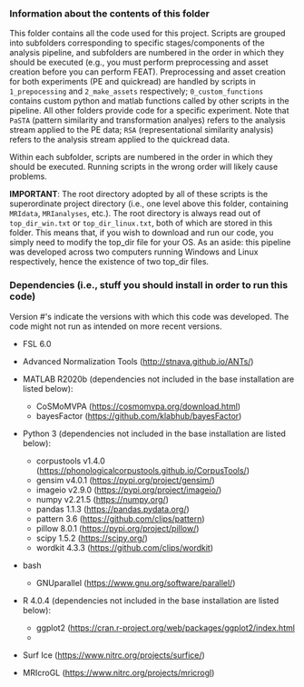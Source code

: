 ### Information about the contents of this folder
This folder contains all the code used for this project. Scripts are grouped into subfolders corresponding to specific stages/components of the analysis pipeline, and subfolders are numbered in the order in which they should be executed (e.g., you must perform preprocessing and asset creation before you can perform FEAT). Preprocessing and asset creation for both experiments (PE and quickread) are handled by scripts in `1_prepocessing` and `2_make_assets` respectively; `0_custom_functions` contains custom python and matlab functions called by other scripts in the pipeline. All other folders provide code for a specific experiment. Note that `PaSTA` (pattern similarity and transformation analyes) refers to the analysis stream applied to the PE data; `RSA` (representational similarity analysis) refers to the analysis stream applied to the quickread data.

Within each subfolder, scripts are numbered in the order in which they should be executed. Running scripts in the wrong order will likely cause problems.

**IMPORTANT**: The root directory adopted by all of these scripts is the superordinate project directory (i.e., one level above this folder, containing `MRIdata`, `MRIanalyses`, etc.). The root directory is always read out of `top_dir_win.txt` or `top_dir_linux.txt`, both of which are stored in this folder. This means that, if you wish to download and run our code, you simply need to modify the top_dir file for your OS. As an aside: this pipeline was developed across two computers running Windows and Linux respectively, hence the existence of two top_dir files.

### Dependencies (i.e., stuff you should install in order to run this code)
Version #'s indicate the versions with which this code was developed. The code might not run as intended on more recent versions.

- FSL 6.0
- Advanced Normalization Tools (http://stnava.github.io/ANTs/)
- MATLAB R2020b (dependencies not included in the base installation are listed below):
  - CoSMoMVPA (https://cosmomvpa.org/download.html)
  - bayesFactor (https://github.com/klabhub/bayesFactor)
    
- Python 3 (dependencies not included in the base installation are listed below):
  - corpustools v1.4.0 (https://phonologicalcorpustools.github.io/CorpusTools/)
  - gensim v4.0.1 (https://pypi.org/project/gensim/)
  - imageio v2.9.0 (https://pypi.org/project/imageio/)
  - numpy v2.21.5 (https://numpy.org/)
  - pandas 1.1.3 (https://pandas.pydata.org/)
  - pattern 3.6 (https://github.com/clips/pattern)
  - pillow 8.0.1 (https://pypi.org/project/pillow/)
  - scipy 1.5.2 (https://scipy.org/)
  - wordkit 4.3.3 (https://github.com/clips/wordkit)
    
- bash
  - GNUparallel (https://www.gnu.org/software/parallel/)
 
- R 4.0.4 (dependencies not included in the base installation are listed below):
  - ggplot2 (https://cran.r-project.org/web/packages/ggplot2/index.html
  - 
 
- Surf Ice (https://www.nitrc.org/projects/surfice/)
- MRIcroGL (https://www.nitrc.org/projects/mricrogl)
